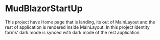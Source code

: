 # MudBlazorStartUp

This project have Home page that is landing, its out of MainLayout and the rest of application is rendered inside MainLayout. 
In this project Identity forms' dark mode is synced with dark mode of the rest application
